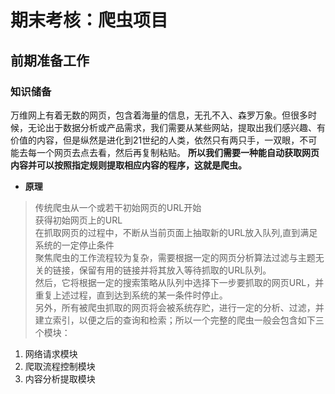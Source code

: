 # 期末考核：爬虫项目 #
## 前期准备工作 ##
### 知识储备 ###
 万维网上有着无数的网页，包含着海量的信息，无孔不入、森罗万象。但很多时候，无论出于数据分析或产品需求，我们需要从某些网站，提取出我们感兴趣、有价值的内容，但是纵然是进化到21世纪的人类，依然只有两只手，一双眼，不可能去每一个网页去点去看，然后再复制粘贴。 __所以我们需要一种能自动获取网页内容并可以按照指定规则提取相应内容的程序，这就是爬虫。__  
+  __原理__  
> 传统爬虫从一个或若干初始网页的URL开始  
> 获得初始网页上的URL  
> 在抓取网页的过程中，不断从当前页面上抽取新的URL放入队列,直到满足系统的一定停止条件  
> 聚焦爬虫的工作流程较为复杂，需要根据一定的网页分析算法过滤与主题无关的链接，保留有用的链接并将其放入等待抓取的URL队列。  
> 然后，它将根据一定的搜索策略从队列中选择下一步要抓取的网页URL，并重复上述过程，直到达到系统的某一条件时停止。  
> 另外，所有被爬虫抓取的网页将会被系统存贮，进行一定的分析、过滤，并建立索引，以便之后的查询和检索；所以一个完整的爬虫一般会包含如下三个模块：  
1. 网络请求模块  
2. 爬取流程控制模块  
3. 内容分析提取模块
